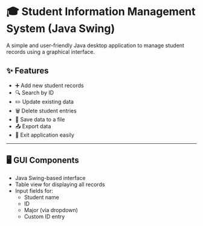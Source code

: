 # 🎓 Student Information Management System (Java Swing)

A simple and user-friendly Java desktop application to manage student records using a graphical interface.



## ✨ Features

- ➕ Add new student records  
- 🔍 Search by ID  
- ✏️ Update existing data  
- 🗑️ Delete student entries  
- 💾 Save data to a file  
- 📤 Export data  
- 🚪 Exit application easily

---

## 🖥️ GUI Components

- Java Swing-based interface  
- Table view for displaying all records  
- Input fields for:
  - Student name
  - ID
  - Major (via dropdown)
  - Custom ID entry

